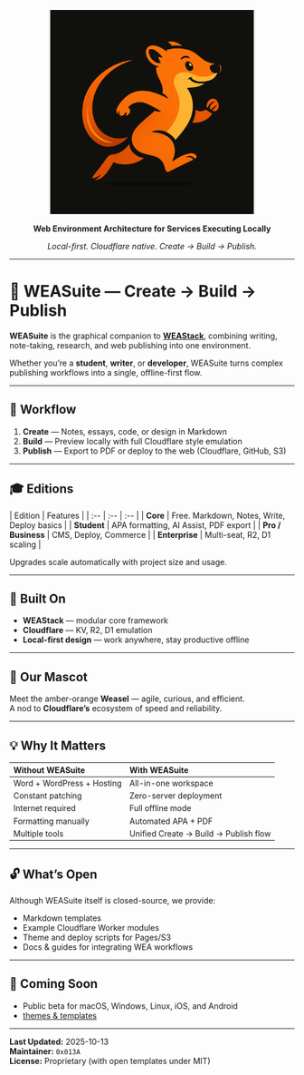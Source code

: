 <p align="center">
  <img src="weasel.png" width="360" alt="WEAStack — Web Environment Architecture">
</p>
<p align="center"><b>Web Environment Architecture for Services Executing Locally</b></p>
<p align="center"><i>Local-first. Cloudflare native. Create → Build → Publish.</i></p>

---

# 🧰 WEASuite — Create → Build → Publish

**WEASuite** is the graphical companion to [**WEAStack**](../../../WEAStack), combining writing, note-taking, research, and web publishing into one environment.

Whether you’re a **student**, **writer**, or **developer**, WEASuite turns complex publishing workflows into a single, offline-first flow.

---

## 🧭 Workflow

1. **Create** — Notes, essays, code, or design in Markdown  
2. **Build** — Preview locally with full Cloudflare style emulation  
3. **Publish** — Export to PDF or deploy to the web (Cloudflare, GitHub, S3)

---

## 🎓 Editions

| Edition | Features |
| :-- | :-- | :-- |
| **Core** | Free. Markdown, Notes, Write, Deploy basics |
| **Student** | APA formatting, AI Assist, PDF export |
| **Pro / Business** | CMS, Deploy, Commerce |
| **Enterprise** | Multi-seat, R2, D1 scaling |

Upgrades scale automatically with project size and usage.

---

## 🧠 Built On

* **WEAStack** — modular core framework  
* **Cloudflare** — KV, R2, D1 emulation  
* **Local-first design** — work anywhere, stay productive offline  

---

## 🦦 Our Mascot

Meet the amber-orange **Weasel** — agile, curious, and efficient.  
A nod to **Cloudflare’s** ecosystem of speed and reliability.

---

## 💡 Why It Matters

| Without WEASuite | With WEASuite |
| :-- | :-- |
| Word + WordPress + Hosting | All-in-one workspace |
| Constant patching | Zero-server deployment |
| Internet required | Full offline mode |
| Formatting manually | Automated APA + PDF |
| Multiple tools | Unified Create → Build → Publish flow |

---

## 🔓 What’s Open

Although WEASuite itself is closed-source, we provide:

* Markdown templates  
* Example Cloudflare Worker modules  
* Theme and deploy scripts for Pages/S3  
* Docs & guides for integrating WEA workflows

---

## 🚀 Coming Soon

* Public beta for macOS, Windows, Linux, iOS, and Android  
* [themes & templates](../WEASuiteTemplates)

---

**Last Updated:** 2025-10-13  
**Maintainer:** `0x013A`  
**License:** Proprietary (with open templates under MIT)
